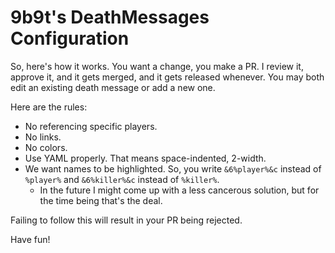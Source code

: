 # 9b9t's DeathMessages Configuration
So, here's how it works. You want a change, you make a PR. I review it, approve it, and it gets merged, and it gets released whenever.
You may both edit an existing death message or add a new one.

Here are the rules:
- No referencing specific players.
- No links.
- No colors.
- Use YAML properly. That means space-indented, 2-width.
- We want names to be highlighted. So, you write `&6%player%&c` instead of `%player%` and `&6%killer%&c` instead of `%killer%`.
    - In the future I might come up with a less cancerous solution, but for the time being that's the deal.

Failing to follow this will result in your PR being rejected.

Have fun!
